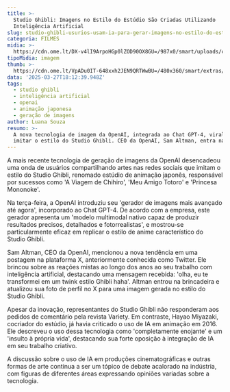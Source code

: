 ```yaml
---
title: >-
  Studio Ghibli: Imagens no Estilo do Estúdio São Criadas Utilizando
  Inteligência Artificial
slug: studio-ghibli-usurios-usam-ia-para-gerar-imagens-no-estilo-do-estdio
categoria: FILMES
midia: >-
  https://cdn.ome.lt/DX-v4lI9ArpoHGp0lZOD90OX8GU=/987x0/smart/uploads/conteudo/fotos/Design_sem_nome_6_JVp0Ol8.jpg
tipoMidia: imagem
thumb: >-
  https://cdn.ome.lt/VpADu0IT-648xxh2JEN9QRTWwBU=/480x360/smart/extras/conteudos/Design_sem_nome_6_FVX2Y17.jpg
data: '2025-03-27T18:12:39.948Z'
tags:
  - studio ghibli
  - inteligência artificial
  - openai
  - animação japonesa
  - geração de imagens
author: Luana Souza
resumo: >-
  A nova tecnologia de imagem da OpenAI, integrada ao Chat GPT-4, viraliza por
  imitar o estilo do Studio Ghibli. CEO da OpenAI, Sam Altman, entra na onda.
---
```


A mais recente tecnologia de geração de imagens da OpenAI desencadeou uma onda de usuários compartilhando artes nas redes sociais que imitam o estilo do Studio Ghibli, renomado estúdio de animação japonês, responsável por sucessos como 'A Viagem de Chihiro', 'Meu Amigo Totoro' e 'Princesa Mononoke'.

Na terça-feira, a OpenAI introduziu seu 'gerador de imagens mais avançado até agora', incorporado ao Chat GPT-4. De acordo com a empresa, este gerador apresenta um 'modelo multimodal nativo capaz de produzir resultados precisos, detalhados e fotorrealistas', e mostrou-se particularmente eficaz em replicar o estilo de anime característico do Studio Ghibli.

Sam Altman, CEO da OpenAI, mencionou a nova tendência em uma postagem na plataforma X, anteriormente conhecida como Twitter. Ele brincou sobre as reações mistas ao longo dos anos ao seu trabalho com inteligência artificial, destacando uma mensagem recebida: 'olha, eu te transformei em um twink estilo Ghibli haha'. Altman entrou na brincadeira e atualizou sua foto de perfil no X para uma imagem gerada no estilo do Studio Ghibli.

Apesar da inovação, representantes do Studio Ghibli não responderam aos pedidos de comentário pela revista Variety. Em contraste, Hayao Miyazaki, cocriador do estúdio, já havia criticado o uso de IA em animação em 2016. Ele descreveu o uso dessa tecnologia como 'completamente enojante' e um 'insulto à própria vida', destacando sua forte oposição à integração de IA em seu trabalho criativo.

A discussão sobre o uso de IA em produções cinematográficas e outras formas de arte continua a ser um tópico de debate acalorado na indústria, com figuras de diferentes áreas expressando opiniões variadas sobre a tecnologia.

